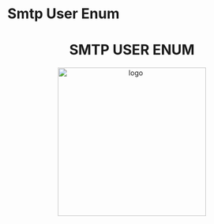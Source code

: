 # Smtp User Enum
<h1 align="center">SMTP USER ENUM</h1>


<p align="center">
<img src='./logo.jpg' alt='logo' width='300'/>
</p>
